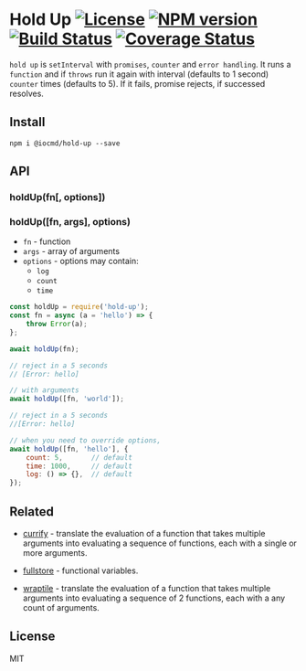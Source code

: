 # Hold Up [![License][LicenseIMGURL]][LicenseURL] [![NPM version][NPMIMGURL]][NPMURL] [![Build Status][BuildStatusIMGURL]][BuildStatusURL] [![Coverage Status][CoverageIMGURL]][CoverageURL]

`hold up` is `setInterval` with `promises`, `counter` and `error handling`.
It runs a `function` and if `throws` run it again with interval (defaults to 1 second) `counter` times (defaults to 5). If it fails, promise rejects, if successed resolves.

## Install

`npm i @iocmd/hold-up --save`

## API

### holdUp(fn[, options])

### holdUp([fn, args], options)

- `fn` - function
- `args` - array of arguments
- `options` - options may contain:
  - `log`
  - `count`
  - `time`

```js
const holdUp = require('hold-up');
const fn = async (a = 'hello') => {
    throw Error(a);
};

await holdUp(fn);

// reject in a 5 seconds
// [Error: hello]

// with arguments
await holdUp([fn, 'world']);

// reject in a 5 seconds
//[Error: hello]

// when you need to override options,
await holdUp([fn, 'hello'], {
    count: 5,       // default
    time: 1000,     // default
    log: () => {},  // default
});
```

## Related

- [currify](https://github.com/coderaiser/currify "currify") - translate the evaluation of a function that takes multiple arguments into evaluating a sequence of functions, each with a single or more arguments.

- [fullstore](https://github.com/coderaiser/fullstore "fullstore") - functional variables.

- [wraptile](https://github.com/coderaiser/wraptile "wraptile") - translate the evaluation of a function that takes multiple arguments into evaluating a sequence of 2 functions, each with a any count of arguments.

## License

MIT

[NPMIMGURL]: https://img.shields.io/npm/v/@iocmd/hold-up.svg?style=flat
[BuildStatusIMGURL]: https://travis-ci.com/iocmd/hold-up.svg?branch=master
[LicenseIMGURL]: https://img.shields.io/badge/license-MIT-317BF9.svg?style=flat
[NPMURL]: https://npmjs.org/package/@iocmd/hold-up "npm"
[BuildStatusURL]: https://travis-ci.com/iocmd/hold-up "Build Status"
[LicenseURL]: https://tldrlegal.com/license/mit-license "MIT License"
[CoverageURL]: https://coveralls.io/github/iocmd/hold-up?branch=master
[CoverageIMGURL]: https://coveralls.io/repos/iocmd/hold-up/badge.svg?branch=master&service=github
